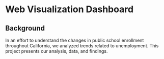 # Web Visualization Dashboard

## Background
In an effort to understand the changes in public school enrollment throughout California, we analyzed trends related to unemployment. This project presents our analysis, data, and findings. 
